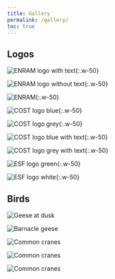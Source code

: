 ```yaml
---
title: Gallery
permalink: /gallery/
toc: true
---
```


## Logos

![ENRAM logo with text](/assets/images/logo-enram.png){:.w-50}

![ENRAM logo without text](/assets/images/logo-enram-empty.png){:.w-50}

![ENRAM](/assets/images/enram.jpg){:.w-50}

![COST logo blue](/assets/images/logo-1-blue-300dpi.jpg){:.w-50}

![COST logo grey](/assets/images/logo-1-grey-300dpi.jpg){:.w-50}

![COST logo blue with text](/assets/images/logo-2-blue-300dpi.jpg){:.w-50}

![COST logo grey with text](/assets/images/logo-2-grey-300dpi.jpg){:.w-50}

![ESF logo green](/assets/images/ESF_green_logo.jpg){:.w-50}

![ESF logo white](/assets/images/ESF_white_logo.png){:.w-50}

## Birds

![Geese at dusk](/assets/images/MG_7689.jpg)

![Barnacle geese](/assets/images/P1050479.jpg)

![Common cranes](/assets/images/MG_7814.jpg)

![Common cranes](/assets/images/MG_7936.jpg)

![Common cranes](/assets/images/MG_7517.jpg)
